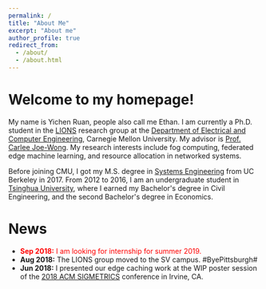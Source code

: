```yaml
---
permalink: /
title: "About Me"
excerpt: "About me"
author_profile: true
redirect_from: 
  - /about/
  - /about.html
---
```


Welcome to my homepage!
======

My name is Yichen Ruan, people also call me Ethan. I am currently a Ph.D. student in the [LIONS](https://www.andrew.cmu.edu/user/cjoewong/) 
research group at the [Department of Electrical and Computer Engineering](https://www.ece.cmu.edu/), Carnegie Mellon University. 
My advisor is [Prof. Carlee Joe-Wong](https://www.andrew.cmu.edu/user/cjoewong/). My research interests include fog computing, federated edge machine learning, 
and resource allocation in networked systems.

Before joining CMU, I got my M.S. degree in [Systems Engineering](https://www.ce.berkeley.edu/programs/sys) from UC Berkeley in 2017.
From 2012 to 2016, I am an undergraduate student in [Tsinghua University](http://www.tsinghua.edu.cn/publish/thu2018en/index.html), 
where I earned my Bachelor's degree in Civil Engineering, and the second Bachelor's degree in Economics.

News
======
* <span style="color:red"><b>Sep 2018:</b> I am looking for internship for summer 2019.</span><br />
* <b>Aug 2018:</b> The LIONS group moved to the SV campus. #ByePittsburgh#<br />
* <b>Jun 2018:</b> I presented our edge caching work at the WIP poster session of the [2018 ACM SIGMETRICS](https://www.sigmetrics.org/sigmetrics2018/) conference in Irvine, CA.
